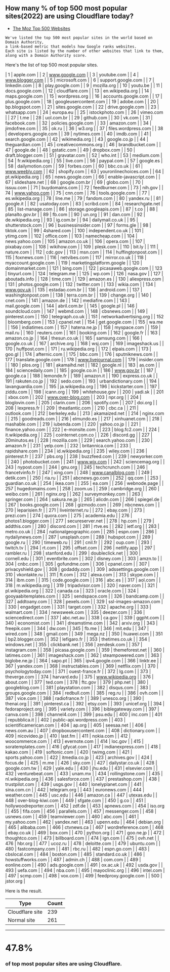 ## How many % of top 500 most popular sites(2022) are using Cloudflare today?

- [The Moz Top 500 Websites](https://moz.com/top500)
```
We've listed the top 500 most popular sites in the world based on Domain Authority, 
a link-based metric that models how Google ranks websites. 
Each site is listed by the number of other websites that link to them, along with a Domain Authority score. 
```

Here's the list of top 500 most popular sites. 


| 1 | apple.com |
| 2 | www.google.com |
| 3 | youtube.com |
| 4 | www.blogger.com |
| 5 | microsoft.com |
| 6 | support.google.com |
| 7 | linkedin.com |
| 8 | play.google.com |
| 9 | mozilla.org |
| 10 | youtu.be |
| 11 | docs.google.com |
| 12 | cloudflare.com |
| 13 | en.wikipedia.org |
| 14 | maps.google.com |
| 15 | wordpress.org |
| 16 | accounts.google.com |
| 17 | plus.google.com |
| 18 | googleusercontent.com |
| 19 | adobe.com |
| 20 | bp.blogspot.com |
| 21 | sites.google.com |
| 22 | drive.google.com |
| 23 | whatsapp.com |
| 24 | europa.eu |
| 25 | istockphoto.com |
| 26 | vimeo.com |
| 27 | t.me |
| 28 | uol.com.br |
| 29 | github.com |
| 30 | vk.com |
| 31 | facebook.com |
| 32 | policies.google.com |
| 33 | amazon.com |
| 34 | jimdofree.com |
| 35 | ok.ru |
| 36 | w3.org |
| 37 | files.wordpress.com |
| 38 | developers.google.com |
| 39 | nytimes.com |
| 40 | imdb.com |
| 41 | search.google.com |
| 42 | wikimedia.org |
| 43 | google.co.jp |
| 44 | theguardian.com |
| 45 | creativecommons.org |
| 46 | brandbucket.com |
| 47 | google.de |
| 48 | gstatic.com |
| 49 | dropbox.com |
| 50 | draft.blogger.com |
| 51 | gravatar.com |
| 52 | who.int |
| 53 | medium.com |
| 54 | fr.wikipedia.org |
| 55 | live.com |
| 56 | paypal.com |
| 57 | google.es |
| 58 | dailymotion.com |
| 59 | forbes.com |
| 60 | bbc.co.uk |
| 61 | www.weebly.com |
| 62 | shopify.com |
| 63 | youronlinechoices.com |
| 64 | pt.wikipedia.org |
| 65 | news.google.com |
| 66 | enable-javascript.com |
| 67 | slideshare.net |
| 68 | google.com.br |
| 69 | globo.com |
| 70 | issuu.com |
| 71 | buydomains.com |
| 72 | feedburner.com |
| 73 | nih.gov |
| 74 | www.yahoo.com |
| 75 | cnn.com |
| 76 | tools.google.com |
| 77 | es.wikipedia.org |
| 78 | line.me |
| 79 | fandom.com |
| 80 | yandex.ru |
| 81 | google.it |
| 82 | usatoday.com |
| 83 | scribd.com |
| 84 | researchgate.net |
| 85 | list-manage.com |
| 86 | storage.googleapis.com |
| 87 | t.co |
| 88 | planalto.gov.br |
| 89 | fb.com |
| 90 | un.org |
| 91 | dan.com |
| 92 | de.wikipedia.org |
| 93 | ig.com.br |
| 94 | dailymail.co.uk |
| 95 | shutterstock.com |
| 96 | businessinsider.com |
| 97 | forms.gle |
| 98 | tiktok.com |
| 99 | 4shared.com |
| 100 | independent.co.uk |
| 101 | ytimg.com |
| 102 | office.com |
| 103 | namecheap.com |
| 104 | news.yahoo.com |
| 105 | amazon.co.uk |
| 106 | opera.com |
| 107 | pixabay.com |
| 108 | wikihow.com |
| 109 | plesk.com |
| 110 | bit.ly |
| 111 | nature.com |
| 112 | cdc.gov |
| 113 | msn.com |
| 114 | huffingtonpost.com |
| 115 | foxnews.com |
| 116 | netvibes.com |
| 117 | mirror.co.uk |
| 118 | myaccount.google.com |
| 119 | marketingplatform.google |
| 120 | domainmarket.com |
| 121 | bing.com |
| 122 | picasaweb.google.com |
| 123 | tinyurl.com |
| 124 | telegram.me |
| 125 | wp.com |
| 126 | nasa.gov |
| 127 | aboutads.info |
| 128 | time.com |
| 129 | amazon.es |
| 130 | aliexpress.com |
| 131 | photos.google.com |
| 132 | twitter.com |
| 133 | wikia.com |
| 134 | www.gov.uk |
| 135 | estadao.com.br |
| 136 | android.com |
| 137 | washingtonpost.com |
| 138 | terra.com.br |
| 139 | change.org |
| 140 | cnet.com |
| 141 | amazon.de |
| 142 | mediafire.com |
| 143 | mail.google.com |
| 144 | abril.com.br |
| 145 | google.pl |
| 146 | soundcloud.com |
| 147 | webmd.com |
| 148 | cbsnews.com |
| 149 | pinterest.com |
| 150 | telegraph.co.uk |
| 151 | networkadvertising.org |
| 152 | bloomberg.com |
| 153 | cpanel.net |
| 154 | get.google.com |
| 155 | wa.me |
| 156 | indiatimes.com |
| 157 | hatena.ne.jp |
| 158 | myspace.com |
| 159 | mail.ru |
| 160 | reuters.com |
| 161 | booking.com |
| 162 | google.fr |
| 163 | amazon.co.jp |
| 164 | thesun.co.uk |
| 165 | samsung.com |
| 166 | google.co.uk |
| 167 | archive.org |
| 168 | wsj.com |
| 169 | imageshack.us |
| 170 | huffpost.com |
| 171 | ru.wikipedia.org |
| 172 | elpais.com |
| 173 | goo.gl |
| 174 | afternic.com |
| 175 | bbc.com |
| 176 | sputniknews.com |
| 177 | translate.google.com |
| 178 | www.livejournal.com |
| 179 | insider.com |
| 180 | plos.org |
| 181 | akamaihd.net |
| 182 | google.nl |
| 183 | as.com |
| 184 | sciencedaily.com |
| 185 | google.co.in |
| 186 | www.gov.br |
| 187 | google.ca |
| 188 | lemonde.fr |
| 189 | amazon.it |
| 190 | express.co.uk |
| 191 | rakuten.co.jp |
| 192 | sedo.com |
| 193 | urbandictionary.com |
| 194 | lavanguardia.com |
| 195 | ja.wikipedia.org |
| 196 | kickstarter.com |
| 197 | ziddu.com |
| 198 | icann.org |
| 199 | whitehouse.gov |
| 200 | yadi.sk |
| 201 | xbox.com |
| 202 | www.over-blog.com |
| 203 | npr.org |
| 204 | bloglovin.com |
| 205 | clarin.com |
| 206 | spotify.com |
| 207 | doi.org |
| 208 | lexpress.fr |
| 209 | theatlantic.com |
| 210 | cbc.ca |
| 211 | outlook.com |
| 212 | berkeley.edu |
| 213 | akamaized.net |
| 214 | nginx.com |
| 215 | goodreads.com |
| 216 | elmundo.es |
| 217 | xinhuanet.com |
| 218 | mashable.com |
| 219 | iubenda.com |
| 220 | yahoo.co.jp |
| 221 | finance.yahoo.com |
| 222 | e-monsite.com |
| 223 | blog.fc2.com |
| 224 | it.wikipedia.org |
| 225 | cointernet.com.co |
| 226 | discord.gg |
| 227 | 20minutos.es |
| 228 | mozilla.com |
| 229 | search.yahoo.com |
| 230 | amazon.fr |
| 231 | yelp.com |
| 232 | britannica.com |
| 233 | rapidshare.com |
| 234 | id.wikipedia.org |
| 235 | wiley.com |
| 236 | pinterest.fr |
| 237 | pbs.org |
| 238 | buzzfeed.com |
| 239 | newyorker.com |
| 240 | photobucket.com |
| 241 | www.wix.com |
| 242 | sciencemag.org |
| 243 | nypost.com |
| 244 | gnu.org |
| 245 | techcrunch.com |
| 246 | francetvinfo.fr |
| 247 | xing.com |
| 248 | www.canalblog.com |
| 249 | detik.com |
| 250 | ria.ru |
| 251 | abcnews.go.com |
| 252 | qq.com |
| 253 | guardian.co.uk |
| 254 | ikea.com |
| 255 | ea.com |
| 256 | webnode.page |
| 257 | hugedomains.com |
| 258 | zoom.us |
| 259 | cambridge.org |
| 260 | weibo.com |
| 261 | nginx.org |
| 262 | surveymonkey.com |
| 263 | springer.com |
| 264 | sakura.ne.jp |
| 265 | alicdn.com |
| 266 | spiegel.de |
| 267 | books.google.com |
| 268 | gizmodo.com |
| 269 | nbcnews.com |
| 270 | leparisien.fr |
| 271 | liveinternet.ru |
| 272 | ebay.com |
| 273 | prezi.com |
| 274 | quora.com |
| 275 | academia.edu |
| 276 | photos1.blogger.com |
| 277 | secureserver.net |
| 278 | hp.com |
| 279 | addthis.com |
| 280 | discord.com |
| 281 | rtve.es |
| 282 | ietf.org |
| 283 | metro.co.uk |
| 284 | nationalgeographic.com |
| 285 | espn.com |
| 286 | nydailynews.com |
| 287 | unsplash.com |
| 288 | hubspot.com |
| 289 | google.ru |
| 290 | timeweb.ru |
| 291 | cnil.fr |
| 292 | oup.com |
| 293 | twitch.tv |
| 294 | rt.com |
| 295 | offset.com |
| 296 | netlify.app |
| 297 | rambler.ru |
| 298 | stanford.edu |
| 299 | doubleclick.net |
| 300 | cornell.edu |
| 301 | eventbrite.com |
| 302 | disney.com |
| 303 | amzn.to |
| 304 | cnbc.com |
| 305 | gofundme.com |
| 306 | cpanel.com |
| 307 | privacyshield.gov |
| 308 | godaddy.com |
| 309 | adssettings.google.com |
| 310 | vkontakte.ru |
| 311 | ft.com |
| 312 | alexa.com |
| 313 | skype.com |
| 314 | ibm.com |
| 315 | code.google.com |
| 316 | abc.es |
| 317 | aol.com |
| 318 | m.wikipedia.org |
| 319 | tripadvisor.com |
| 320 | naver.com |
| 321 | pl.wikipedia.org |
| 322 | canada.ca |
| 323 | oracle.com |
| 324 | gooyaabitemplates.com |
| 325 | sendspace.com |
| 326 | bandcamp.com |
| 327 | addtoany.com |
| 328 | pexels.com |
| 329 | ssl-images-amazon.com |
| 330 | engadget.com |
| 331 | target.com |
| 332 | apache.org |
| 333 | walmart.com |
| 334 | newsweek.com |
| 335 | deezer.com |
| 336 | sciencedirect.com |
| 337 | abc.net.au |
| 338 | ca.gov |
| 339 | ggpht.com |
| 340 | economist.com |
| 341 | dreamstime.com |
| 342 | arxiv.org |
| 343 | freepik.com |
| 344 | dw.com |
| 345 | fb.me |
| 346 | mit.edu |
| 347 | wired.com |
| 348 | gmail.com |
| 349 | mega.nz |
| 350 | huawei.com |
| 351 | bp2.blogger.com |
| 352 | lefigaro.fr |
| 353 | thetimes.co.uk |
| 354 | windows.net |
| 355 | clickbank.net |
| 356 | zendesk.com |
| 357 | instagram.com |
| 358 | picasa.google.com |
| 359 | themeforest.net |
| 360 | latimes.com |
| 361 | imageshack.com |
| 362 | steampowered.com |
| 363 | biglobe.ne.jp |
| 364 | sapo.pt |
| 365 | ipv4.google.com |
| 366 | linktr.ee |
| 367 | yandex.com |
| 368 | instructables.com |
| 369 | netflix.com |
| 370 | psychologytoday.com |
| 371 | ouest-france.fr |
| 372 | lg.com |
| 373 | theverge.com |
| 374 | harvard.edu |
| 375 | www.wikipedia.org |
| 376 | about.com |
| 377 | ted.com |
| 378 | ftc.gov |
| 379 | php.net |
| 380 | googleblog.com |
| 381 | playstation.com |
| 382 | disqus.com |
| 383 | groups.google.com |
| 384 | redbull.com |
| 385 | reg.ru |
| 386 | ovh.com |
| 387 | vice.com |
| 388 | radiofrance.fr |
| 389 | unesco.org |
| 390 | thenai.org |
| 391 | pinterest.ca |
| 392 | etsy.com |
| 393 | unicef.org |
| 394 | fedoraproject.org |
| 395 | variety.com |
| 396 | biblegateway.com |
| 397 | canva.com |
| 398 | channel4.com |
| 399 | psu.edu |
| 400 | inc.com |
| 401 | repubblica.it |
| 402 | public-api.wordpress.com |
| 403 | scientificamerican.com |
| 404 | ap.org |
| 405 | seesaa.net |
| 406 | news.com.au |
| 407 | dropboxusercontent.com |
| 408 | dictionary.com |
| 409 | nicovideo.jp |
| 410 | last.fm |
| 411 | nokia.com |
| 412 | woocommerce.com |
| 413 | evernote.com |
| 414 | loc.gov |
| 415 | soratemplates.com |
| 416 | gfycat.com |
| 417 | indianexpress.com |
| 418 | kakao.com |
| 419 | softonic.com |
| 420 | twimg.com |
| 421 | sports.yahoo.com |
| 422 | itmedia.co.jp |
| 423 | archives.gov |
| 424 | focus.de |
| 425 | m.me |
| 426 | sky.com |
| 427 | dailystar.co.uk |
| 428 | google.com.tw |
| 429 | yale.edu |
| 430 | jhu.edu |
| 431 | elsevier.com |
| 432 | venturebeat.com |
| 433 | unam.mx |
| 434 | rollingstone.com |
| 435 | nl.wikipedia.org |
| 436 | salesforce.com |
| 437 | prestashop.com |
| 438 | trustpilot.com |
| 439 | usgs.gov |
| 440 | lonelyplanet.com |
| 441 | sina.com.cn |
| 442 | telegram.org |
| 443 | euronews.com |
| 444 | weather.com |
| 445 | usc.edu |
| 446 | amazon.ca |
| 447 | utexas.edu |
| 448 | over-blog-kiwi.com |
| 449 | sfgate.com |
| 450 | g.co |
| 451 | hollywoodreporter.com |
| 452 | zdf.de |
| 453 | apnews.com |
| 454 | iso.org |
| 455 | fifa.com |
| 456 | parallels.com |
| 457 | messenger.com |
| 458 | usnews.com |
| 459 | teamviewer.com |
| 460 | abc.com |
| 461 | my.yahoo.com |
| 462 | yandex.net |
| 463 | upenn.edu |
| 464 | debian.org |
| 465 | alibaba.com |
| 466 | ctvnews.ca |
| 467 | wordreference.com |
| 468 | ebay.co.uk |
| 469 | box.com |
| 470 | python.org |
| 471 | goo.ne.jp |
| 472 | thoughtco.com |
| 473 | billboard.com |
| 474 | ign.com |
| 475 | ovh.net |
| 476 | hbr.org |
| 477 | ucoz.ru |
| 478 | deloitte.com |
| 479 | ubuntu.com |
| 480 | fastcompany.com |
| 481 | rbc.ru |
| 482 | espn.go.com |
| 483 | cbslocal.com |
| 484 | boston.com |
| 485 | standard.co.uk |
| 486 | howstuffworks.com |
| 487 | admin.ch |
| 488 | com.com |
| 489 | eonline.com |
| 490 | ads.google.com |
| 491 | ox.ac.uk |
| 492 | usda.gov |
| 493 | uefa.com |
| 494 | nba.com |
| 495 | mayoclinic.org |
| 496 | intel.com |
| 497 | scmp.com |
| 498 | vox.com |
| 499 | feedproxy.google.com |
| 500 | jstor.org |


Here is the result.


| Type | Count |
| --- | --- |
| Cloudflare site | 239 |
| Normal site | 261 |

-----

# 47.8%
### of top most popular sites are using Cloudflare.
